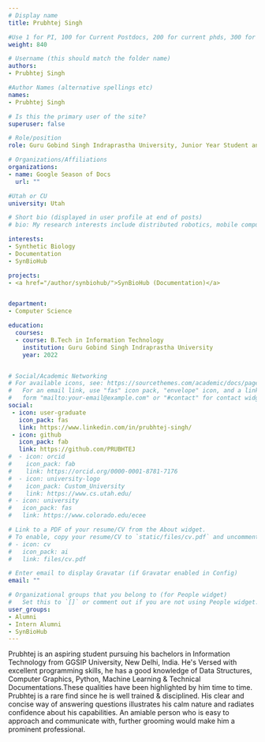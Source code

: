 ```yaml
---
# Display name
title: Prubhtej Singh

#Use 1 for PI, 100 for Current Postdocs, 200 for current phds, 300 for current masters, 400 for current undergrads, 800 for alum postdocs, 810 for alum phds, 820 for alum masters, 830 for alum undergrads, 840 for intern Students
weight: 840

# Username (this should match the folder name)
authors:
- Prubhtej Singh

#Author Names (alternative spellings etc)
names:
- Prubhtej Singh

# Is this the primary user of the site?
superuser: false

# Role/position
role: Guru Gobind Singh Indraprastha University, Junior Year Student and NRNB 

# Organizations/Affiliations
organizations:
- name: Google Season of Docs
  url: ""

#Utah or CU
university: Utah

# Short bio (displayed in user profile at end of posts)
# bio: My research interests include distributed robotics, mobile computing and programmable matter.

interests:
- Synthetic Biology
- Documentation
- SynBioHub

projects:
- <a href="/author/synbiohub/">SynBioHub (Documentation)</a>


department:
- Computer Science

education:
  courses:
  - course: B.Tech in Information Technology
    institution: Guru Gobind Singh Indraprastha University
    year: 2022


# Social/Academic Networking
# For available icons, see: https://sourcethemes.com/academic/docs/page-builder/#icons
#   For an email link, use "fas" icon pack, "envelope" icon, and a link in the
#   form "mailto:your-email@example.com" or "#contact" for contact widget.
social:
 - icon: user-graduate
   icon_pack: fas
   link: https://www.linkedin.com/in/prubhtej-singh/
 - icon: github
   icon_pack: fab
   link: https://github.com/PRUBHTEJ
#  - icon: orcid
#    icon_pack: fab
#    link: https://orcid.org/0000-0001-8781-7176
#  - icon: university-logo
#    icon_pack: Custom_University
#    link: https://www.cs.utah.edu/
# - icon: university
#   icon_pack: fas
#   link: https://www.colorado.edu/ecee

# Link to a PDF of your resume/CV from the About widget.
# To enable, copy your resume/CV to `static/files/cv.pdf` and uncomment the lines below.
# - icon: cv
#   icon_pack: ai
#   link: files/cv.pdf

# Enter email to display Gravatar (if Gravatar enabled in Config)
email: ""

# Organizational groups that you belong to (for People widget)
#   Set this to `[]` or comment out if you are not using People widget.
user_groups:
- Alumni
- Intern Alumni
- SynBioHub
---
```


Prubhtej is an aspiring student pursuing his bachelors in Information Technology from GGSIP University, New Delhi, India. He's Versed with excellent programming skills, he has a good knowledge of Data Structures, Computer Graphics, Python, Machine Learning & Technical Documentations.These qualities have been highlighted by him time to time. 
Prubhtej is a rare find since he is well trained & disciplined. His clear and concise way of answering questions illustrates his calm nature and radiates confidence about his capabilities. An amiable person who is easy to approach and communicate with, further grooming would make him a prominent professional. 